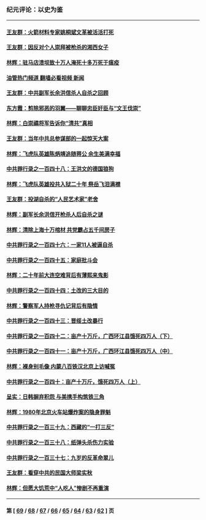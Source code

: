 ### 纪元评论：以史为鉴
---
#### [王友群：火箭材料专家姚桐斌文革被活活打死](../../pages/nsc1028/n14048805.md?08100330) 
#### [王友群：因反对个人崇拜被枪杀的湘西女子](../../pages/nsc1028/n14048288.md?08100330) 
#### [林辉：驻马店溃坝致十万人淹死十多万死于瘟疫](../../pages/nsc1028/n14048231.md?08100330) 
#### [油管热门频道 翻墙必看视频 新闻](ok?08100330)
#### [王友群：中共副军长余洪信杀人自杀之回顾](../../pages/nsc1028/n14045464.md?08100330) 
#### [东方霞：剪除邪恶的羽翼——聊聊忠臣奸臣与“文王伐崇”](../../pages/nsc1028/n14045501.md?08100330) 
#### [林辉：白崇禧将军告诉你“清共”真相](../../pages/nsc1028/n14044216.md?08100330) 
#### [王友群：当年中共总参谋部的一起惊天大案](../../pages/nsc1028/n14043817.md?08100330) 
#### [林辉：飞虎队英雄陈炳靖追随蒋公 余生美满幸福](../../pages/nsc1028/n14042421.md?08100330) 
#### [中共罪行录之一百四十八：王洪文的德国狼狗](../../pages/nsc1028/n14042070.md?08100330) 
#### [林辉：飞虎队英雄投共入狱二十年 祭岳飞泪满襟](../../pages/nsc1028/n14041446.md?08100330) 
#### [王友群：投湖自杀的“人民艺术家”老舍](../../pages/nsc1028/n14038027.md?08100330) 
#### [林辉：副军长余洪信开枪杀人后自杀之谜](../../pages/nsc1028/n14037038.md?08100330) 
#### [林辉：清除上海十万棺材 共党霸占五千间房子](../../pages/nsc1028/n14033735.md?08100330) 
#### [中共罪行录之一百四十六：一家11人被逼自杀](../../pages/nsc1028/n14032932.md?08100330) 
#### [中共罪行录之一百四十五：家庭批斗会](../../pages/nsc1028/n14031487.md?08100330) 
#### [林辉：二十年前大连空难背后有薄熙来鬼影](../../pages/nsc1028/n14031069.md?08100330) 
#### [中共罪行录之一百四十四：土改的三大目的](../../pages/nsc1028/n14030522.md?08100330) 
#### [林辉：警察军人持枪寻仇记背后有隐情](../../pages/nsc1028/n14029745.md?08100330) 
#### [中共罪行录之一百四十三：晋绥土改暴行](../../pages/nsc1028/n14029965.md?08100330) 
#### [中共罪行录之一百四十二：亩产十万斤，广西环江县饿死四万人（下）](../../pages/nsc1028/n14027911.md?08100330) 
#### [中共罪行录之一百四十一：亩产十万斤，广西环江县饿死四万人（中）](../../pages/nsc1028/n14027089.md?08100330) 
#### [林辉：裸身别毛像 内蒙八百铁汉北京上访喊冤](../../pages/nsc1028/n14026693.md?08100330) 
#### [中共罪行录之一百四十：亩产十万斤，饿死四万人（上）](../../pages/nsc1028/n14026657.md?08100330) 
#### [呈实：日韩摒弃积怨 与美携手构筑铁三角](../../pages/nsc1028/n14025196.md?08100330) 
#### [林辉：1980年北京火车站爆炸案的隐身罪魁](../../pages/nsc1028/n14024093.md?08100330) 
#### [中共罪行录之一百三十九：西藏的“一打三反”](../../pages/nsc1028/n14024088.md?08100330) 
#### [中共罪行录之一百三十八：纸弹头杀伤力实验](../../pages/nsc1028/n14022692.md?08100330) 
#### [中共罪行录之一百三十七：九岁的反革命翠儿](../../pages/nsc1028/n14020997.md?08100330) 
#### [王友群：看穿中共的民国大师梁实秋](../../pages/nsc1028/n14020649.md?08100330) 
#### [林辉：但愿大饥荒中“人吃人”惨剧不再重演](../../pages/nsc1028/n14020531.md?08100330) 

---
#### 第 [ [69](./69.md?08100330) / [68](./68.md?08100330) / [67](./67.md?08100330) / [66](./66.md?08100330) / [65](./65.md?08100330) / [64](./64.md?08100330) / [63](./63.md?08100330) / [62](./62.md?08100330) ] 页
